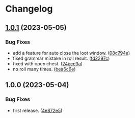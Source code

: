 # Changelog

## [1.0.1](https://github.com/ArchiDog1998/RollForLoot/compare/v1.0.0...v1.0.1) (2023-05-05)


### Bug Fixes

* add a feature for auto close the loot window. ([08c794e](https://github.com/ArchiDog1998/RollForLoot/commit/08c794ee59fe7dc95d7a0c4dfd719fd01c135ccf))
* fixed grammar mistake in roll result. ([fd2297c](https://github.com/ArchiDog1998/RollForLoot/commit/fd2297c6c4316d5aa810dae235675c0be57dbc6c))
* fixed with open chest. ([24cee3a](https://github.com/ArchiDog1998/RollForLoot/commit/24cee3a34d6bc581dbffe23d8f15d061f7bfc832))
* no roll many times. ([bea6c6e](https://github.com/ArchiDog1998/RollForLoot/commit/bea6c6ee587285901c21e3978690c5624a7f8d28))

## 1.0.0 (2023-05-04)


### Bug Fixes

* first release. ([4e872e5](https://github.com/ArchiDog1998/RollForLoot/commit/4e872e5c96ed0aacf38f26a5d97bcffaa7c4ae1f))
